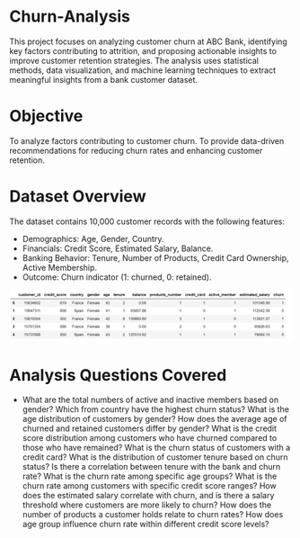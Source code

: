 # Churn-Analysis

This project focuses on analyzing customer churn at ABC Bank, identifying key factors contributing to attrition, and proposing actionable insights to improve customer retention strategies. The analysis uses statistical methods, data visualization, and machine learning techniques to extract meaningful insights from a bank customer dataset.

# Objective
To analyze factors contributing to customer churn.
To provide data-driven recommendations for reducing churn rates and enhancing customer retention.

# Dataset Overview
The dataset contains 10,000 customer records with the following features:

- Demographics: Age, Gender, Country.
- Financials: Credit Score, Estimated Salary, Balance.
- Banking Behavior: Tenure, Number of Products, Credit Card Ownership, Active Membership.
- Outcome: Churn indicator (1: churned, 0: retained).

![image alt](https://github.com/yar123yar/Churn-Analysis/blob/025ba241945e6a5649af4d0a8a1c67f86d226f62/first5image.png)

# Analysis Questions Covered

* What are the total numbers of active and inactive members based on gender?
Which from country have the highest churn status?
What is the age distribution of customers by gender?
How does the average age of churned and retained customers differ by gender?
What is the credit score distribution among customers who have churned compared to those who have remained?
What is the churn status of customers with a credit card?
What is the distribution of customer tenure based on churn status?
Is there a correlation between tenure with the bank and churn rate?
What is the churn rate among specific age groups?
What is the churn rate among customers with specific credit score ranges?
How does the estimated salary correlate with churn, and is there a salary threshold where customers are more likely to churn?
How does the number of products a customer holds relate to churn rates?
How does age group influence churn rate within different credit score levels?
